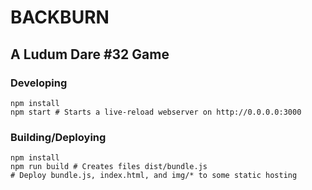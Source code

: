# BACKBURN

## A Ludum Dare #32 Game

### Developing

```shell
npm install
npm start # Starts a live-reload webserver on http://0.0.0.0:3000
```

### Building/Deploying

```shell
npm install
npm run build # Creates files dist/bundle.js
# Deploy bundle.js, index.html, and img/* to some static hosting
```

